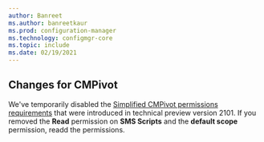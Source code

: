 ```yaml
---
author: Banreet
ms.author: banreetkaur
ms.prod: configuration-manager
ms.technology: configmgr-core
ms.topic: include
ms.date: 02/19/2021
---
```


## <a name="bkmk_cmpivot"></a> Changes for CMPivot
<!--7898885-->
We've temporarily disabled the [Simplified CMPivot permissions requirements](../../technical-preview-2101.md#bkmk_permission) that were introduced in technical preview version 2101. If you removed the **Read** permission on **SMS Scripts** and the **default scope** permission, readd the permissions.
